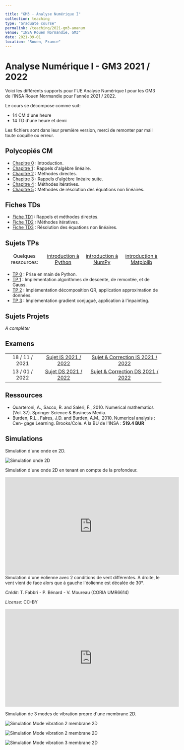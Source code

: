 ```yaml
---

title: "GM3 - Analyse Numérique I"
collection: teaching
type: "Graduate course"
permalink: /teaching/2021-gm3-ananum
venue: "INSA Rouen Normandie, GM3"
date: 2021-09-01
location: "Rouen, France"
---
```

Analyse Numérique I - GM3 2021 / 2022
======

Voici les différents supports pour l'UE Analyse Numérique I pour les GM3 de l'INSA Rouen Normandie pour l'année 2021 / 2022.

Le cours se décompose comme suit: 

- 14 CM d'une heure
- 14 TD d'une heure et demi

Les fichiers sont dans leur première version, merci de remonter par mail toute coquille ou erreur. 

## Polycopiés CM

* [Chapitre 0](https://tschmoderer.github.io/files/teaching/2021_gm3_ananum/0_introduction.pdf) : Introduction.
* [Chapitre 1](https://tschmoderer.github.io/files/teaching/2021_gm3_ananum/1_rappels.pdf) : Rappels d'algèbre linéaire.
* [Chapitre 2](https://tschmoderer.github.io/files/teaching/2021_gm3_ananum/2_meth_directes.pdf) : Méthodes directes.
* [Chapitre 3](https://tschmoderer.github.io/files/teaching/2021_gm3_ananum/3_rappels_2.pdf) : Rappels d'algèbre linéaire suite.
* [Chapitre 4](https://tschmoderer.github.io/files/teaching/2021_gm3_ananum/4_methodes_iteratives.pdf) : Méthodes itératives.
* [Chapitre 5](https://tschmoderer.github.io/files/teaching/2021_gm3_ananum/5_equations_non_lineaires.pdf) : Méthodes de résolution des équations non linéaires.

## Fiches TDs

* [Fiche TD1](https://tschmoderer.github.io/files/teaching/2021_gm3_ananum/td1_rappels_et_methodes_directes.pdf) : Rappels et méthodes directes.
* [Fiche TD2](https://tschmoderer.github.io/files/teaching/2021_gm3_ananum/td2_methodes_iteratives.pdf) : Méthodes itératives.
* [Fiche TD3](https://tschmoderer.github.io/files/teaching/2021_gm3_ananum/td3_equations_non_lineaires.pdf) : Résolution des équations non linéaires.

## Sujets TPs

<table style="text-align:center;vertical-align:center">
    <thead>
  <tr>
    <td class="tg-c3ow"><span style="font-weight:400;font-style:normal">Quelques ressources:</span></td>
    <td class="tg-c3ow"><a href="https://tschmoderer.github.io/files/teaching/2021_gm3_ananum/tp_intro_python.pdf" target="_blank" rel="noopener noreferrer">introduction à Python</a></td>
    <td class="tg-c3ow"><a href="https://tschmoderer.github.io/files/teaching/2021_gm3_ananum/tp_intro_numpy.pdf" target="_blank" rel="noopener noreferrer">introduction à NumPy</a></td>
    <td class="tg-c3ow"><a href="https://tschmoderer.github.io/files/teaching/2021_gm3_ananum/tp_intro_matplotlib.pdf" target="_blank" rel="noopener noreferrer">introduction à Matplolib</a></td>
  </tr>
</thead>
</table>

- [TP 0](https://tschmoderer.github.io/files/teaching/2021_gm3_ananum/tp0.zip) : Prise en main de Python. 
- [TP 1](https://tschmoderer.github.io/files/teaching/2021_gm3_ananum/tp1.zip) : Implémentation algorithmes de descente, de remontée, et de Gauss.
- [TP 2](https://tschmoderer.github.io/files/teaching/2021_gm3_ananum/tp2.zip) : Implémentation décomposition QR, application approximation de données.
- [TP 3](https://tschmoderer.github.io/files/teaching/2021_gm3_ananum/tp3.zip) : Implémentation gradient conjugué, application à l'inpainting.

## Sujets Projets

*A compléter*

## Examens

<center>
    <table>
        <tr>
            <td style="text-align: center; vertical-align: middle;">
        	 18 / 11 / 2021   
        </td>
        	<td style="text-align: center; vertical-align: middle;">
                <a href="https://tschmoderer.github.io/files/teaching/2021_gm3_ananum/2021_2022_is_sujet.pdf">Sujet IS 2021 / 2022</a>
            </td>
            <td style="text-align: center; vertical-align: middle;">
                <a href="https://tschmoderer.github.io/files/teaching/2021_gm3_ananum/2021_2022_is_correction.pdf">Sujet & Correction IS 2021 / 2022</a>
            </td>
        </tr>
        <tr>
            <td style="text-align: center; vertical-align: middle;">
        	 13 / 01 / 2022  
       		</td>
        	<td style="text-align: center; vertical-align: middle;">
                <a href="https://tschmoderer.github.io/files/teaching/2021_gm3_ananum/#">Sujet DS 2021 / 2022</a>
            </td>
            <td style="text-align: center; vertical-align: middle;">
                <a href="https://tschmoderer.github.io/files/teaching/2021_gm3_ananum/#">Sujet & Correction DS 2021 / 2022</a>
            </td>
        </tr>
    </table>
</center>


## Ressources 

- Quarteroni, A., Sacco, R. and Saleri, F., 2010. Numerical mathematics (Vol.
  37). Springer Science & Business Media.
- Burden, R.L., Faires, J.D. and Burden, A.M., 2010. Numerical analysis : Cen-
  gage Learning. Brooks/Cole. A la BU de l'INSA : **519.4 BUR**

## Simulations

Simulation d'une onde en 2D.

![Simulation onde 2D](https://tschmoderer.github.io/files/teaching/2021_gm3_ananum/waterdrop.gif)



Simulation d'une onde 2D en tenant en compte de la profondeur.


<center>
<iframe width="560" height="315" src="https://tschmoderer.github.io/files/teaching/2021_gm3_ananum/simul_vague.mp4" frameborder="0" allow="autoplay; encrypted-media" allowfullscreen></iframe>
</center>
Simulation d'une éolienne avec 2 conditions de vent différentes. A droite, le vent vient de face alors que à gauche l'éolienne est décalée de 30°. 

*Crédit*: T. Fabbri - P. Bénard - V. Moureau (CORIA UMR6614) 

*License*: CC-BY

<center>
<iframe width="560" height="315" src="https://tschmoderer.github.io/files/teaching/2021_gm3_ananum/simul_eol.mp4" frameborder="0" allow="autoplay; encrypted-media" allowfullscreen></iframe>
</center>

Simulation de 3 modes de vibration propre d'une membrane 2D.

![Simulation Mode vibration 2 membrane 2D](https://tschmoderer.github.io/files/teaching/2021_gm3_ananum/Mode0.gif)

![Simulation Mode vibration 2 membrane 2D](https://tschmoderer.github.io/files/teaching/2021_gm3_ananum/Mode2.gif)

![Simulation Mode vibration 3 membrane 2D](https://tschmoderer.github.io/files/teaching/2021_gm3_ananum/Mode3.gif)